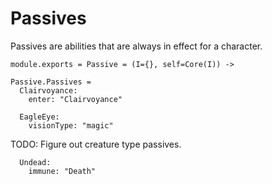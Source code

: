 Passives
========

Passives are abilities that are always in effect for a character.

    module.exports = Passive = (I={}, self=Core(I)) ->

    Passive.Passives =
      Clairvoyance:
        enter: "Clairvoyance"

      EagleEye:
        visionType: "magic"

TODO: Figure out creature type passives.

      Undead:
        immune: "Death"
